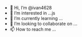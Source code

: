 - 👋 Hi, I’m @ivan4628
- 👀 I’m interested in ...js
- 🌱 I’m currently learning ...
- 💞️ I’m looking to collaborate on ...
- 📫 How to reach me ...

<!---
ivan4628/ivan4628 is a ✨ special ✨ repository because its `README.md` (this file) appears on your GitHub profile.
You can click the Preview link to take a look at your changes.
--->
